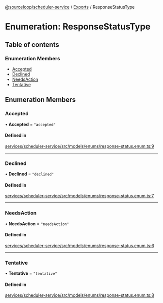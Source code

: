 [@sourceloop/scheduler-service](../README.md) / [Exports](../modules.md) / ResponseStatusType

# Enumeration: ResponseStatusType

## Table of contents

### Enumeration Members

- [Accepted](ResponseStatusType.md#accepted)
- [Declined](ResponseStatusType.md#declined)
- [NeedsAction](ResponseStatusType.md#needsaction)
- [Tentative](ResponseStatusType.md#tentative)

## Enumeration Members

### Accepted

• **Accepted** = ``"accepted"``

#### Defined in

[services/scheduler-service/src/models/enums/response-status.enum.ts:9](https://github.com/sourcefuse/loopback4-microservice-catalog/blob/00e854d46/services/scheduler-service/src/models/enums/response-status.enum.ts#L9)

___

### Declined

• **Declined** = ``"declined"``

#### Defined in

[services/scheduler-service/src/models/enums/response-status.enum.ts:7](https://github.com/sourcefuse/loopback4-microservice-catalog/blob/00e854d46/services/scheduler-service/src/models/enums/response-status.enum.ts#L7)

___

### NeedsAction

• **NeedsAction** = ``"needsAction"``

#### Defined in

[services/scheduler-service/src/models/enums/response-status.enum.ts:6](https://github.com/sourcefuse/loopback4-microservice-catalog/blob/00e854d46/services/scheduler-service/src/models/enums/response-status.enum.ts#L6)

___

### Tentative

• **Tentative** = ``"tentative"``

#### Defined in

[services/scheduler-service/src/models/enums/response-status.enum.ts:8](https://github.com/sourcefuse/loopback4-microservice-catalog/blob/00e854d46/services/scheduler-service/src/models/enums/response-status.enum.ts#L8)
